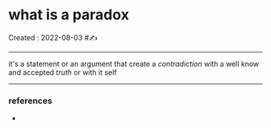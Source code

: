 # what is a paradox
Created : 2022-08-03
#✍️ 

---
it's a statement or an argument that create a *contradiction* with a well know and accepted *truth* or with it self

---

### references
- 
